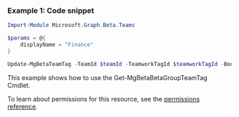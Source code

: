 ### Example 1: Code snippet

```powershellImport-Module Microsoft.Graph.Beta.Teams

$params = @{
	displayName = "Finance"
}

Update-MgBetaTeamTag -TeamId $teamId -TeamworkTagId $teamworkTagId -BodyParameter $params
```
This example shows how to use the Get-MgBetaBetaGroupTeamTag Cmdlet.
To learn about permissions for this resource, see the [permissions reference](/graph/permissions-reference).

